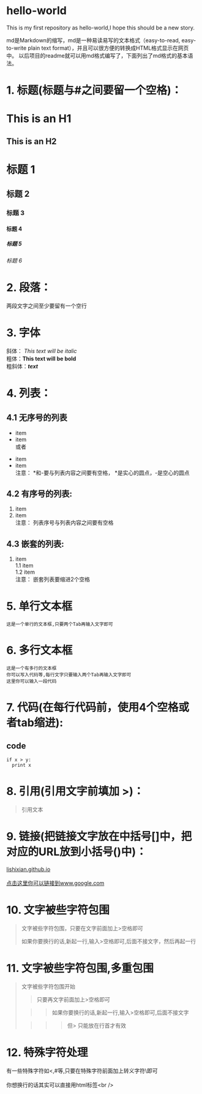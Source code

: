 # hello-world
This is my first repository as hello-world,I hope this should be a new story.

md是Markdown的缩写，md是一种易读易写的文本格式（easy-to-read, easy-to-write plain text format），并且可以很方便的转换成HTML格式显示在网页中。 以后项目的readme就可以用md格式编写了，下面列出了md格式的基本语法。

# 1. 标题(标题与#之间要留一个空格)：
This is an H1
=============
This is an H2
-------------
# 标题 1
## 标题 2
### 标题 3
#### 标题 4
##### 标题 5
###### 标题 6

# 2. 段落：
两段文字之间至少要留有一个空行

# 3. 字体
斜体： *This text will be italic* <br />
粗体：**This text will be bold** <br />
粗斜体：***text*** <br />

# 4. 列表：
## 4.1 无序号的列表
* item <br />
* item<br />
或者<br />
- item<br />
- item<br />
注意： *和-要与列表内容之间要有空格， *是实心的圆点，-是空心的圆点

## 4.2 有序号的列表:
1. item<br />
2. item<br />
注意： 列表序号与列表内容之间要有空格<br />

## 4.3 嵌套的列表:
1. item<br />
  1.1 item<br />
  1.2 item<br />
注意： 嵌套列表要缩进2个空格

# 5. 单行文本框  
    这是一个单行的文本框,只要两个Tab再输入文字即可

# 6. 多行文本框    
    这是一个有多行的文本框  
    你可以写入代码等,每行文字只要输入两个Tab再输入文字即可  
    这里你可以输入一段代码  

# 7. 代码(在每行代码前，使用4个空格或者tab缩进):
## code
    if x > y:
      print x

# 8. 引用(引用文字前填加 >)：
> 引用文本

# 9. 链接(把链接文字放在中括号[]中，把对应的URL放到小括号()中)：
[lishixian.github.io](lishixian.github.io)<br />  
[点击这里你可以链接到www.google.com](http://www.google.com)<br /> 

# 10. 文字被些字符包围  
> 文字被些字符包围，只要在文字前面加上>空格即可
>
> 如果你要换行的话,新起一行,输入>空格即可,后面不接文字，然后再起一行

  
# 11. 文字被些字符包围,多重包围  
> 文字被些字符包围开始  
>
> > 只要再文字前面加上>空格即可  
>
> > > 如果你要换行的话,新起一行,输入>空格即可,后面不接文字  
>
> > > > 但> 只能放在行首才有效
  
# 12. 特殊字符处理  
有一些特殊字符如<,#等,只要在特殊字符前面加上转义字符\即可<br />  
你想换行的话其实可以直接用html标签\<br /\>  
